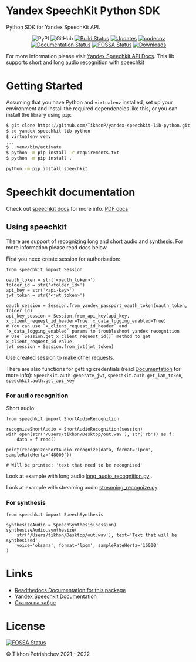 # Yandex SpeechKit Python SDK

Python SDK for Yandex SpeechKit API.

<div align="center">

![PyPI](https://img.shields.io/pypi/v/speechkit) ![GitHub](https://img.shields.io/github/license/tikhonp/yandex-speechkit-lib-python) [![Build Status](https://app.travis-ci.com/TikhonP/yandex-speechkit-lib-python.svg?branch=master)](https://app.travis-ci.com/TikhonP/yandex-speechkit-lib-python) [![Updates](https://pyup.io/repos/github/TikhonP/yandex-speechkit-lib-python/shield.svg)](https://pyup.io/repos/github/TikhonP/yandex-speechkit-lib-python/) [![codecov](https://codecov.io/gh/tikhonp/yandex-speechkit-lib-python/branch/master/graph/badge.svg?token=NRNV9E36I4)](https://codecov.io/gh/tikhonp/yandex-speechkit-lib-python) 
[![Documentation Status](https://readthedocs.org/projects/yandex-speechkit-lib-python/badge/?version=latest)](https://pip.pypa.io/en/stable/?badge=stable) [![FOSSA Status](https://app.fossa.com/api/projects/git%2Bgithub.com%2FTikhonP%2Fyandex-speechkit-lib-python.svg?type=shield)](https://app.fossa.com/projects/git%2Bgithub.com%2FTikhonP%2Fyandex-speechkit-lib-python?ref=badge_shield)
[![Downloads](https://pepy.tech/badge/speechkit)](https://pepy.tech/project/speechkit)

</div>

For more information please visit [Yandex Speechkit API Docs](https://cloud.yandex.com/en/docs/speechkit/). This lib
supports short and long audio recognition with speechkit

# Getting Started

Assuming that you have Python and `virtualenv` installed, set up your environment and install the required dependencies
like this, or you can install the library using `pip`:

```bash
$ git clone https://github.com/TikhonP/yandex-speechkit-lib-python.git
$ cd yandex-speechkit-lib-python
$ virtualenv venv
...
$ . venv/bin/activate
$ python -m pip install -r requirements.txt
$ python -m pip install .
```

```bash
python -m pip install speechkit
```

# Speechkit documentation

Check out [speechkit docs](https://yandex-speechkit-lib-python.readthedocs.io/en/latest/index.html) for more
info. [PDF docs](https://yandex-speechkit-lib-python.readthedocs.io/_/downloads/en/latest/pdf/)

## Using speechkit

There are support of recognizing long and short audio and synthesis. For more information please read docs below.

First you need create session for authorisation:

```python3
from speechkit import Session

oauth_token = str('<oauth_token>')
folder_id = str('<folder_id>')
api_key = str('<api-key>')
jwt_token = str('<jwt_token>')

oauth_session = Session.from_yandex_passport_oauth_token(oauth_token, folder_id)
api_key_session = Session.from_api_key(api_key, x_client_request_id_header=True, x_data_logging_enabled=True) 
# You can use `x_client_request_id_header` and `x_data_logging_enabled` params to troubleshoot yandex recognition
# Use `Session.get_x_client_request_id()` method to get x_client_request_id value.
jwt_session = Session.from_jwt(jwt_token)
```

Use created session to make other requests.

There are also functions for getting credentials (read [Documentation](https://yandex-speechkit-lib-python.readthedocs.io/en/latest/index.html) for more info):
`Speechkit.auth.generate_jwt`,  `speechkit.auth.get_iam_token`, `speechkit.auth.get_api_key`

### For audio recognition

Short audio:

```python3
from speechkit import ShortAudioRecognition

recognizeShortAudio = ShortAudioRecognition(session)
with open(str('/Users/tikhon/Desktop/out.wav'), str('rb')) as f:
    data = f.read()

print(recognizeShortAudio.recognize(data, format='lpcm', sampleRateHertz='48000'))

# Will be printed: 'text that need to be recognized'
```

Look at example with long
audio [long_audio_recognition.py](https://github.com/TikhonP/yandex-speechkit-lib-python/blob/master/examples/long_audio_recognition.py)
.

Look at example with streaming
audio [streaming_recognize.py](https://github.com/TikhonP/yandex-speechkit-lib-python/blob/master/examples/streaming_recognize.py)

### For synthesis

```python3
from speechkit import SpeechSynthesis

synthesizeAudio = SpeechSynthesis(session)
synthesizeAudio.synthesize(
    str('/Users/tikhon/Desktop/out.wav'), text='Text that will be synthesised',
    voice='oksana', format='lpcm', sampleRateHertz='16000'
)
```

# Links

- [Readthedocs Documentation for this package](https://yandex-speechkit-lib-python.readthedocs.io/en/latest/index.html)
- [Yandex Speechkit Documentation](https://cloud.yandex.com/en/docs/speechkit/)
- [Статья на хабре](https://habr.com/ru/post/681566/)

# License

[![FOSSA Status](https://app.fossa.com/api/projects/git%2Bgithub.com%2FTikhonP%2Fyandex-speechkit-lib-python.svg?type=large)](https://app.fossa.com/projects/git%2Bgithub.com%2FTikhonP%2Fyandex-speechkit-lib-python?ref=badge_large)

© Tikhon Petrishchev 2021 - 2022
